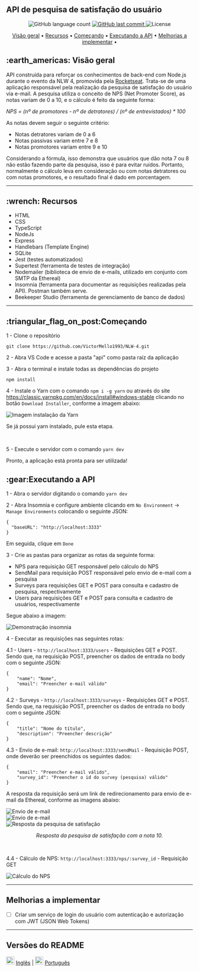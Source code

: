 <h2>API de pesquisa de satisfação do usuário </h2>

<p align="center">
  <img alt="GitHub language count" src="https://img.shields.io/github/languages/count/VictorMello1993/NLW-4?color=FF0000">
  
  <a href="https://github.com/VictorMello1993/FlappyBird/commits/master">
    <img alt="GitHub last commit" src="https://img.shields.io/github/last-commit/VictorMello1993/NLW-4?color=D3D3D3">
  </a> 
  
  <img alt="License" src="https://img.shields.io/badge/license-MIT-brightgreen">
   <a href="https://github.com/VictorMello1993/NLW-4/stargazers"></a>
</p>


<p align="center">
  <a href="#earth_americas-visão-geral">Visão geral</a> •
  <a href="#wrench-recursos">Recursos</a> •
  <a href="#triangular_flag_on_postcomeçando">Começando</a> •  
  <a href="#gearexecutando-a-api">Executando a API</a> •  
  <a href="#melhorias-a-implementar">Melhorias a implementar</a> •  
</p>

<h2>:earth_americas: Visão geral</h2>
<p>API construída para reforçar os conhecimentos de back-end com Node.js durante o evento da NLW 4, promovida pela <a href="https://rocketseat.com.br/">Rocketseat</a>. Trata-se 
de uma aplicação responsável pela realização da pesquisa de satisfação do usuário via e-mail. A pesquisa utiliza o conceito de NPS (Net Promoter Score), as notas variam de 0 a 10, e o cálculo é feito da seguinte forma:
  
  <i>NPS = (nº de promotores - nº de detratores) / (nº de entrevistados) * 100</i>
  
  As notas devem seguir o seguinte critério:
  <ul>
    <li>Notas detratores variam de 0 a 6</li>
    <li>Notas passivas variam entre 7 e 8</li>
    <li>Notas promotores variam entre 9 e 10</li>
 </ul>
 
 Considerando a fórmula, isso demonstra que usuários que dão nota 7 ou 8 não estão fazendo parte da pesquisa, isso é para evitar ruídos. Portanto, normalmente o cálculo leva em consideração ou com notas detratores ou com notas promotores, e o resultado final é dado em porcentagem.
 
 ---
 
 <h2>:wrench: Recursos</h2>
<ul>
  <li>HTML</li>
  <li>CSS</li>
  <li>TypeScript</li>
  <li>NodeJs</li>
  <li>Express</li>
  <li>Handlebars (Template Engine)</li>
  <li>SQLite</li>  
  <li>Jest (testes automatizados)</li>
  <li>Supertest (ferramenta de testes de integração)</li>
  <li>Nodemailer (biblioteca de envio de e-mails, utilizado em conjunto com SMTP da Ethereal)</li>
  <li>Insomnia (ferramenta para documentar as requisições realizadas pela API). Postman também serve.</li>
  <li>Beekeeper Studio (ferramenta de gerenciamento de banco de dados)</li>
</ul>

---

<h2>:triangular_flag_on_post:Começando</h2>


1 - Clone o repositório
```
git clone https://github.com/VictorMello1993/NLW-4.git
```
2 - Abra VS Code e acesse a pasta "api" como pasta raíz da aplicação

3 - Abra o terminal e instale todas as dependências do projeto
```
npm install
```
4 - Instale o Yarn com o comando ```npm i -g yarn``` ou através do site https://classic.yarnpkg.com/en/docs/install#windows-stable clicando no botão ```Download Installer```, conforme a imagem abaixo:

<img alt="Imagem instalação da Yarn" src="./api/YarnInstall.png"/>

Se já possui yarn instalado, pule esta etapa.

<br/>

5 - Execute o servidor com o comando ```yarn dev```

Pronto, a aplicação está pronta para ser utilizada!


<h2>:gear:Executando a API</h2>

1 - Abra o servidor digitando o comando ```yarn dev```

2 - Abra Insomnia e configure ambiente clicando em ```No Environment``` -> ```Manage Environments``` colocando o seguinte JSON:

```
{
  "baseURL": "http://localhost:3333"
}
```

Em seguida, clique em ```Done```

3 - Crie as pastas para organizar as rotas da seguinte forma:

<ul>
  <li>NPS para requisição GET responsável pelo cálculo do NPS</li>
  <li>SendMail para requisição POST responsável pelo envio de e-mail com a pesquisa</li>
  <li>Surveys para requisições GET e POST para consulta e cadastro de pesquisa, respectivamente</li>
  <li>Users para requisições GET e POST para consulta e cadastro de usuários, respectivamente</li>
</ul>

Segue abaixo a imagem:

<img src="./api/Insomnia.png" alt="Demonstração insomnia"/>

4 - Executar as requisições nas seguintes rotas:

  4.1 - Users - ```http://localhost:3333/users``` - Requisições GET e POST. Sendo que, na requisição POST, preencher os dados de entrada no body com o seguinte JSON:

```
{
	"name": "Nome",
	"email": "Preencher e-mail válido"
}
```
  4.2 - Surveys - ```http://localhost:3333/surveys```  - Requisições GET e POST. Sendo que, na requisição POST, preencher os dados de entrada no body com o seguinte JSON:

```
{
	"title": "Nome do título",
	"description": "Preencher descrição"
}
```
  4.3 - Envio de e-mail: ```http://localhost:3333/sendMail``` - Requisição POST, onde deverão ser preenchidos os seguintes dados:
  
```
{
	"email": "Preencher e-mail válido",
	"survey_id": "Preencher o id do survey (pesquisa) válido"
}
```

A resposta da requisição será um link de redirecionamento para envio de e-mail da Ethereal, conforme as imagens abaixo:

<img src="./api/SendMail.png" alt="Envio de e-mail"/>

</br>

<img src="./api/SendMail2.png" alt="Envio de e-mail"/>

</br>

<img src="./api/SurveyUser.png" alt="Resposta da pesquisa de satisfação"/>
<p align="center"><i> Resposta da pesquisa de satisfação com a nota 10.</i></p>

</br>

  4.4 - Cálculo de NPS: ```http://localhost:3333/nps/:survey_id``` - Requisição GET

<img src="./api/CalculoNPS.png" alt="Cálculo do NPS"/> 

---

##  Melhorias a implementar
- [ ] Criar um serviço de login do usuário com autenticação e autorização com JWT (JSON Web Tokens)

---
## Versões do README
<img src="./api/eua.png" alt="Bandeira do Brasil" width="22px"/> <a href="/README-ENUS.md">Inglês</a> | <img src="./api/br.jpg" alt="Bandeira dos Estados Unidos" width="22px"/> <a href="/README.md">Português</a>
